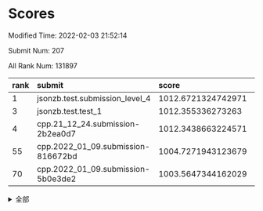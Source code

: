 # Scores

Modified Time: 2022-02-03 21:52:14

Submit Num: 207

All Rank Num: 131897

| rank |               submit               |       score        |       sigma        | pk_num |
| :--- | :--------------------------------- | :----------------- | :----------------- | :----- |
| 1    | jsonzb.test.submission_level_4     | 1012.6721324742971 | 0.778007507707427  | 2550   |
| 3    | jsonzb.test.test_1                 | 1012.355336273263  | 0.806732394141098  | 2546   |
| 4    | cpp.21_12_24.submission-2b2ea0d7   | 1012.3438663224571 | 0.8326860485238269 | 2550   |
| 55   | cpp.2022_01_09.submission-816672bd | 1004.7271943123679 | 0.7175609885661322 | 2543   |
| 70   | cpp.2022_01_09.submission-5b0e3de2 | 1003.5647344162029 | 0.7014054423352867 | 2556   |


<details>
<summary>全部</summary>

| rank |                 submit                 |       score        |       sigma        | pk_num |
| :--- | :------------------------------------- | :----------------- | :----------------- | :----- |
| 1    | jsonzb.test.submission_level_4         | 1012.6721324742971 | 0.778007507707427  | 2550   |
| 2    | gobigger.level_3.submission_level_3_18 | 1012.3800683373433 | 0.8024649160832767 | 2551   |
| 3    | jsonzb.test.test_1                     | 1012.355336273263  | 0.806732394141098  | 2546   |
| 4    | cpp.21_12_24.submission-2b2ea0d7       | 1012.3438663224571 | 0.8326860485238269 | 2550   |
| 5    | gobigger.level_3.submission_level_3_15 | 1011.5554162313678 | 0.7679473162262855 | 2551   |
| 6    | gobigger.level_3.submission_level_3_14 | 1011.4721250703366 | 0.792222964878282  | 2548   |
| 7    | gobigger.level_3.submission_level_3_16 | 1011.3498891048268 | 0.7781737464473066 | 2556   |
| 8    | gobigger.level_3.submission_level_3_48 | 1011.3098286641233 | 0.7770849997684994 | 2547   |
| 9    | gobigger.level_3.submission_level_3_38 | 1011.241897478322  | 0.7410138706108298 | 2549   |
| 10   | gobigger.level_3.submission_level_3_26 | 1011.2307413620646 | 0.7910055020040405 | 2548   |
| 11   | gobigger.level_3.submission_level_3_25 | 1011.2099230372155 | 0.7743975182270791 | 2544   |
| 12   | gobigger.level_3.submission_level_3_34 | 1011.1383456503703 | 0.7842992929623105 | 2553   |
| 13   | gobigger.level_3.submission_level_3_49 | 1011.0391424628483 | 0.7974114751647645 | 2546   |
| 14   | gobigger.level_3.submission_level_3_40 | 1010.8523009491794 | 0.7779565848235535 | 2550   |
| 15   | gobigger.level_3.submission_level_3_35 | 1010.8304206226148 | 0.775756725998894  | 2554   |
| 16   | gobigger.level_3.submission_level_3_13 | 1010.8037489519107 | 0.7712451756956671 | 2544   |
| 17   | gobigger.level_3.submission_level_3_6  | 1010.7123183419247 | 0.7622736376698521 | 2549   |
| 18   | gobigger.level_3.submission_level_3_20 | 1010.5441321011753 | 0.7728374396195598 | 2545   |
| 19   | gobigger.level_3.submission_level_3_9  | 1010.5351752376449 | 0.7842934490602019 | 2550   |
| 20   | gobigger.level_3.submission_level_3_32 | 1010.4841369833157 | 0.7615490255166554 | 2549   |
| 21   | gobigger.level_3.submission_level_3_3  | 1010.3593689972016 | 0.7848403234205165 | 2554   |
| 22   | gobigger.level_3.submission_level_3_37 | 1010.3527903599587 | 0.7519924106128673 | 2550   |
| 23   | gobigger.level_3.submission_level_3_33 | 1010.3496502704435 | 0.7720714946697834 | 2550   |
| 24   | gobigger.level_3.submission_level_3_21 | 1010.3269075871962 | 0.7620033285639645 | 2547   |
| 25   | gobigger.level_3.submission_level_3_44 | 1010.313814119153  | 0.7375103560727126 | 2548   |
| 26   | gobigger.level_3.submission_level_3_36 | 1010.3056830793853 | 0.7581397924920343 | 2547   |
| 27   | gobigger.level_3.submission_level_3_31 | 1010.2801367537771 | 0.7579870214338028 | 2541   |
| 28   | gobigger.level_3.submission_level_3_30 | 1010.2479992139101 | 0.7574026479649044 | 2545   |
| 29   | gobigger.level_3.submission_level_3_0  | 1010.2424502987101 | 0.7747665678305001 | 2548   |
| 30   | gobigger.level_3.submission_level_3_46 | 1010.1938284019848 | 0.7535551119664451 | 2547   |
| 31   | gobigger.level_3.submission_level_3_28 | 1010.0838513551523 | 0.7399274724147258 | 2544   |
| 32   | gobigger.level_3.submission_level_3_8  | 1010.019769676687  | 0.7490501789717713 | 2552   |
| 33   | gobigger.level_3.submission_level_3_4  | 1009.9945386741006 | 0.7628270130374735 | 2551   |
| 34   | gobigger.level_3.submission_level_3_41 | 1009.9719598826504 | 0.7586342850818603 | 2547   |
| 35   | gobigger.level_3.submission_level_3_24 | 1009.8382236804223 | 0.7800554445618959 | 2541   |
| 36   | gobigger.level_3.submission_level_3_19 | 1009.7612924627529 | 0.7518530815989407 | 2551   |
| 37   | gobigger.level_3.submission_level_3_22 | 1009.6932383699192 | 0.7490907493868233 | 2552   |
| 38   | gobigger.level_3.submission_level_3_7  | 1009.5711300795261 | 0.7701855722841521 | 2549   |
| 39   | gobigger.level_3.submission_level_3_2  | 1009.569746729724  | 0.7550423199213777 | 2548   |
| 40   | gobigger.level_3.submission_level_3_10 | 1009.5500826597232 | 0.7525502232699495 | 2549   |
| 41   | gobigger.level_3.submission_level_3_29 | 1009.4451756865568 | 0.7312837413508514 | 2546   |
| 42   | gobigger.level_3.submission_level_3_43 | 1009.415925269959  | 0.7465365936186066 | 2547   |
| 43   | gobigger.level_3.submission_level_3_17 | 1009.3820936955859 | 0.7576978112720547 | 2551   |
| 44   | gobigger.level_3.submission_level_3_42 | 1009.2323182987868 | 0.7431114719172456 | 2552   |
| 45   | gobigger.level_3.submission_level_3_5  | 1009.1682445260567 | 0.7535795386635705 | 2555   |
| 46   | gobigger.level_3.submission_level_3_39 | 1009.1238733004418 | 0.7630163182867813 | 2549   |
| 47   | gobigger.level_3.submission_level_3_1  | 1009.04475700257   | 0.7424536957654768 | 2545   |
| 48   | gobigger.level_3.submission_level_3_23 | 1008.8856511604197 | 0.7485094379327225 | 2557   |
| 49   | gobigger.level_3.submission_level_3_12 | 1008.759790865101  | 0.7603974324710503 | 2549   |
| 50   | gobigger.level_3.submission_level_3_11 | 1008.7318238159078 | 0.7725858269987391 | 2548   |
| 51   | gobigger.level_3.submission_level_3_27 | 1008.5977813815116 | 0.7531667471278134 | 2550   |
| 52   | gobigger.level_3.submission_level_3_47 | 1008.5954166567834 | 0.7554794843018506 | 2547   |
| 53   | gobigger.level_3.submission_level_3_45 | 1007.8642594767535 | 0.7259866006816097 | 2551   |
| 54   | gobigger.level_1.submission_level_1_32 | 1005.1369015588973 | 0.7273348460556247 | 2549   |
| 55   | cpp.2022_01_09.submission-816672bd     | 1004.7271943123679 | 0.7175609885661322 | 2543   |
| 56   | gobigger.level_1.submission_level_1_26 | 1004.4494509076272 | 0.7241179756818517 | 2548   |
| 57   | gobigger.level_1.submission_level_1_21 | 1004.4297696450401 | 0.732851692899981  | 2542   |
| 58   | gobigger.level_1.submission_level_1_18 | 1004.3620700949745 | 0.7251030919048574 | 2547   |
| 59   | gobigger.level_1.submission_level_1_33 | 1004.2171095844848 | 0.714672599086309  | 2546   |
| 60   | gobigger.level_1.submission_level_1_6  | 1004.17152944174   | 0.7210629054144405 | 2549   |
| 61   | gobigger.level_1.submission_level_1_23 | 1004.1644663293376 | 0.7256579299683581 | 2543   |
| 62   | gobigger.level_1.submission_level_1_10 | 1004.0200498586338 | 0.715179662672253  | 2548   |
| 63   | gobigger.level_1.submission_level_1_48 | 1004.012194315417  | 0.7175702741852159 | 2549   |
| 64   | gobigger.level_1.submission_level_1_12 | 1003.7983711547972 | 0.7233458488387242 | 2550   |
| 65   | gobigger.level_1.submission_level_1_45 | 1003.7525636747332 | 0.7189184497615014 | 2547   |
| 66   | gobigger.level_1.submission_level_1_20 | 1003.7397798133832 | 0.7297317154259303 | 2549   |
| 67   | gobigger.level_1.submission_level_1_31 | 1003.6533871212823 | 0.7157142454347764 | 2550   |
| 68   | gobigger.level_1.submission_level_1_49 | 1003.5879758478513 | 0.7374293298059262 | 2551   |
| 69   | gobigger.level_1.submission_level_1_35 | 1003.583232025694  | 0.7228556634839155 | 2549   |
| 70   | cpp.2022_01_09.submission-5b0e3de2     | 1003.5647344162029 | 0.7014054423352867 | 2556   |
| 71   | gobigger.level_1.submission_level_1_4  | 1003.5308921690367 | 0.7184555461122875 | 2550   |
| 72   | gobigger.level_1.submission_level_1_7  | 1003.5185369718432 | 0.7198841813935603 | 2546   |
| 73   | gobigger.level_1.submission_level_1_5  | 1003.502970188825  | 0.719046725409807  | 2550   |
| 74   | gobigger.level_1.submission_level_1_8  | 1003.4951361745045 | 0.7298555903086057 | 2552   |
| 75   | gobigger.level_1.submission_level_1_14 | 1003.3962363958215 | 0.7089637227485872 | 2552   |
| 76   | gobigger.level_1.submission_level_1_43 | 1003.3727511779927 | 0.7226919693979693 | 2547   |
| 77   | gobigger.level_1.submission_level_1_29 | 1003.3146745408485 | 0.7176067352048346 | 2547   |
| 78   | gobigger.level_1.submission_level_1_38 | 1003.2742942733513 | 0.7162906201146703 | 2547   |
| 79   | gobigger.level_1.submission_level_1_15 | 1003.2662281986505 | 0.7306193660915966 | 2545   |
| 80   | gobigger.level_1.submission_level_1_13 | 1003.2563738731765 | 0.7181416658641703 | 2550   |
| 81   | gobigger.level_1.submission_level_1_37 | 1003.2246046447588 | 0.7171691653545239 | 2547   |
| 82   | gobigger.level_1.submission_level_1_24 | 1003.2019024653297 | 0.7246581682614568 | 2548   |
| 83   | gobigger.level_1.submission_level_1_28 | 1003.1790018461853 | 0.7091775555220852 | 2550   |
| 84   | gobigger.level_1.submission_level_1_17 | 1003.1130216911788 | 0.7168582909454081 | 2545   |
| 85   | gobigger.level_1.submission_level_1_11 | 1003.1110091350791 | 0.7087115271937932 | 2544   |
| 86   | gobigger.level_1.submission_level_1_39 | 1003.0402256632162 | 0.7152271143703068 | 2546   |
| 87   | gobigger.level_1.submission_level_1_41 | 1003.0193116320252 | 0.7121141649565966 | 2543   |
| 88   | gobigger.level_1.submission_level_1_25 | 1003.01526488719   | 0.7127937943985267 | 2548   |
| 89   | gobigger.level_1.submission_level_1_42 | 1003.0125714080052 | 0.7215376898032643 | 2547   |
| 90   | gobigger.level_1.submission_level_1_16 | 1002.9902273574153 | 0.7108142999203132 | 2550   |
| 91   | gobigger.level_1.submission_level_1_30 | 1002.9460942560495 | 0.7169501776611826 | 2549   |
| 92   | gobigger.level_1.submission_level_1_47 | 1002.846772236424  | 0.7230347227082424 | 2543   |
| 93   | gobigger.level_1.submission_level_1_40 | 1002.8154239461225 | 0.7244209895006721 | 2547   |
| 94   | gobigger.level_1.submission_level_1_36 | 1002.736296889486  | 0.7146860841460867 | 2551   |
| 95   | gobigger.level_1.submission_level_1_27 | 1002.6940544509179 | 0.7225679053801503 | 2549   |
| 96   | gobigger.level_1.submission_level_1_9  | 1002.6858115156984 | 0.711345410589548  | 2548   |
| 97   | gobigger.level_1.submission_level_1_19 | 1002.6745105711967 | 0.7080072759371686 | 2548   |
| 98   | gobigger.level_1.submission_level_1_22 | 1002.6455299222463 | 0.7300929540109029 | 2546   |
| 99   | gobigger.level_1.submission_level_1_1  | 1002.5623857979031 | 0.7046050448455967 | 2551   |
| 100  | gobigger.level_1.submission_level_1_34 | 1002.44148877027   | 0.7165701592982924 | 2548   |
| 101  | gobigger.level_1.submission_level_1_2  | 1002.3420570263389 | 0.7182297541853307 | 2550   |
| 102  | gobigger.level_1.submission_level_1_46 | 1002.3356764440249 | 0.7259633699448406 | 2544   |
| 103  | gobigger.level_1.submission_level_1_44 | 1002.2048079923783 | 0.7206956216291336 | 2551   |
| 104  | gobigger.level_1.submission_level_1_3  | 1002.2017962193102 | 0.7110524075290817 | 2544   |
| 105  | gobigger.level_1.submission_level_1_0  | 1001.9617577588435 | 0.7128140710655851 | 2549   |
| 106  | gobigger.random.submission_random_7    | 997.6193341570751  | 0.7137389754764811 | 2544   |
| 107  | gobigger.random.submission_random_1    | 997.3198874148794  | 0.706932424911021  | 2548   |
| 108  | gobigger.random.submission_random_37   | 997.2498107033158  | 0.7088803786491036 | 2551   |
| 109  | gobigger.random.submission_random_12   | 997.0099914698487  | 0.7059062816899038 | 2547   |
| 110  | gobigger.random.submission_random_24   | 996.8947881343611  | 0.7214139770909098 | 2544   |
| 111  | gobigger.random.submission_random_6    | 996.7914703918384  | 0.7171514774141471 | 2549   |
| 112  | gobigger.random.submission_random_10   | 996.6052623398032  | 0.71222687981549   | 2552   |
| 113  | gobigger.random.submission_random_25   | 996.5786673915962  | 0.704336408233592  | 2550   |
| 114  | gobigger.random.submission_random_36   | 996.5689489661528  | 0.7088798582375744 | 2549   |
| 115  | gobigger.random.submission_random_27   | 996.4654840380654  | 0.7128264520840233 | 2546   |
| 116  | gobigger.random.submission_random_5    | 996.3859091060365  | 0.7041027549209861 | 2547   |
| 117  | gobigger.random.submission_random_30   | 996.3764505781024  | 0.7053305114537721 | 2548   |
| 118  | gobigger.random.submission_random_18   | 996.3428102540956  | 0.705506996818482  | 2547   |
| 119  | gobigger.random.submission_random_47   | 996.2696067230247  | 0.7222479001226835 | 2550   |
| 120  | gobigger.random.submission_random_41   | 996.2154540484576  | 0.7097059224281858 | 2551   |
| 121  | gobigger.random.submission_random_16   | 996.1805727371824  | 0.7026870413248273 | 2549   |
| 122  | gobigger.random.submission_random_8    | 996.0701720521939  | 0.7130935557336879 | 2553   |
| 123  | gobigger.random.submission_random_3    | 996.0676177335968  | 0.7001723095788076 | 2548   |
| 124  | gobigger.random.submission_random_35   | 995.9870989847194  | 0.7107930534895462 | 2553   |
| 125  | gobigger.random.submission_random_22   | 995.9567333604447  | 0.7096507316639625 | 2550   |
| 126  | gobigger.random.submission_random_14   | 995.9076613339314  | 0.7041617054723374 | 2546   |
| 127  | gobigger.random.submission_random_39   | 995.9002709496001  | 0.7254960515767002 | 2547   |
| 128  | gobigger.random.submission_random_34   | 995.8762515189322  | 0.7088353765845816 | 2553   |
| 129  | gobigger.random.submission_random_19   | 995.865478918826   | 0.7004326405979554 | 2545   |
| 130  | gobigger.random.submission_random_0    | 995.7951492485173  | 0.7216257569468645 | 2545   |
| 131  | gobigger.random.submission_random_20   | 995.6894529549392  | 0.704528236802065  | 2555   |
| 132  | gobigger.random.submission_random_33   | 995.6787427012508  | 0.7073383368231634 | 2555   |
| 133  | gobigger.random.submission_random_32   | 995.6581051591781  | 0.7088315325626051 | 2548   |
| 134  | gobigger.random.submission_random_44   | 995.6211347452005  | 0.7031501019222106 | 2553   |
| 135  | gobigger.random.submission_random_31   | 995.6186730003592  | 0.7030064302114669 | 2553   |
| 136  | gobigger.random.submission_random_28   | 995.5841911019979  | 0.7223364447254499 | 2550   |
| 137  | gobigger.random.submission_random_2    | 995.5634436865281  | 0.7106627780738625 | 2549   |
| 138  | gobigger.random.submission_random_42   | 995.4147756711452  | 0.7272700545074041 | 2549   |
| 139  | gobigger.random.submission_random_38   | 995.2729811206007  | 0.7078237788516136 | 2546   |
| 140  | gobigger.random.submission_random_13   | 995.251366491542   | 0.7175694662232596 | 2547   |
| 141  | gobigger.random.submission_random_40   | 995.2418417500949  | 0.7181429555360482 | 2549   |
| 142  | gobigger.random.submission_random_23   | 995.2061419976334  | 0.7121076923477634 | 2554   |
| 143  | gobigger.random.submission_random_43   | 995.1743467843344  | 0.7063225798570002 | 2553   |
| 144  | gobigger.random.submission_random_17   | 995.1688439869395  | 0.7012143227176796 | 2549   |
| 145  | gobigger.random.submission_random_26   | 995.131200350156   | 0.7081768720239481 | 2549   |
| 146  | gobigger.random.submission_random_15   | 995.1082064485119  | 0.7173356837238332 | 2546   |
| 147  | gobigger.random.submission_random_48   | 995.0845532940058  | 0.7051611144832115 | 2547   |
| 148  | gobigger.random.submission_random_29   | 995.0595168320202  | 0.7079699055225249 | 2552   |
| 149  | gobigger.random.submission_random_49   | 994.9918092893834  | 0.7142658266873949 | 2547   |
| 150  | gobigger.random.submission_random_9    | 994.9334448447369  | 0.701666017811883  | 2551   |
| 151  | gobigger.random.submission_random_4    | 994.9107364688706  | 0.7285669260463862 | 2548   |
| 152  | gobigger.random.submission_random_46   | 994.879913918746   | 0.7267204677681806 | 2548   |
| 153  | gobigger.random.submission_random_11   | 994.8537821521397  | 0.7434791224855585 | 2551   |
| 154  | gobigger.random.submission_random_45   | 994.8376869032835  | 0.7142800755277773 | 2550   |
| 155  | gobigger.random.submission_random_21   | 994.7012151629855  | 0.7278286348265787 | 2541   |
| 156  | gobigger.level_2.submission_level_2_16 | 993.3112657018554  | 0.7274944515772467 | 2549   |
| 157  | gobigger.level_2.submission_level_2_7  | 993.2843439315649  | 0.7300913614018345 | 2551   |
| 158  | gobigger.level_2.submission_level_2_17 | 993.2422909197887  | 0.7305349422727829 | 2551   |
| 159  | gobigger.level_2.submission_level_2_20 | 993.1875639890296  | 0.7347861098484583 | 2547   |
| 160  | gobigger.level_2.submission_level_2_9  | 993.0825790732376  | 0.7222377031205806 | 2550   |
| 161  | gobigger.level_2.submission_level_2_33 | 993.0194740092847  | 0.747770094035566  | 2553   |
| 162  | gobigger.level_2.submission_level_2_1  | 992.9410237272687  | 0.745637312923676  | 2550   |
| 163  | gobigger.level_2.submission_level_2_47 | 992.9212577161845  | 0.7423867321778616 | 2551   |
| 164  | gobigger.level_2.submission_level_2_40 | 992.8220548137132  | 0.7382912667875925 | 2554   |
| 165  | gobigger.level_2.submission_level_2_34 | 992.7696145504397  | 0.7415579012472033 | 2553   |
| 166  | gobigger.level_2.submission_level_2_30 | 992.7394021542393  | 0.7377844497595093 | 2548   |
| 167  | gobigger.level_2.submission_level_2_3  | 992.6517976653894  | 0.7367144724242133 | 2547   |
| 168  | gobigger.level_2.submission_level_2_41 | 992.4266122733579  | 0.7235290205277252 | 2554   |
| 169  | gobigger.level_2.submission_level_2_27 | 992.4058793401125  | 0.7404089541615813 | 2551   |
| 170  | gobigger.level_2.submission_level_2_13 | 992.3591109413705  | 0.7378093773276657 | 2550   |
| 171  | gobigger.level_2.submission_level_2_14 | 992.3438345601302  | 0.7624691746499727 | 2548   |
| 172  | gobigger.level_2.submission_level_2_31 | 992.3212324586826  | 0.74420037043552   | 2550   |
| 173  | gobigger.level_2.submission_level_2_36 | 992.3020668844257  | 0.7308978006651091 | 2550   |
| 174  | gobigger.level_2.submission_level_2_11 | 992.2646964559889  | 0.7385918791038302 | 2545   |
| 175  | gobigger.level_2.submission_level_2_46 | 992.2513441477106  | 0.7434073908859132 | 2550   |
| 176  | gobigger.level_2.submission_level_2_42 | 992.2238854287983  | 0.7330931879311482 | 2554   |
| 177  | gobigger.level_2.submission_level_2_28 | 992.2226226290667  | 0.7260055268700036 | 2551   |
| 178  | gobigger.level_2.submission_level_2_29 | 992.2145839329044  | 0.7222491643900897 | 2550   |
| 179  | gobigger.level_2.submission_level_2_6  | 992.1752265532626  | 0.7507754837033676 | 2550   |
| 180  | gobigger.level_2.submission_level_2_24 | 992.0374511109237  | 0.744129141079571  | 2542   |
| 181  | gobigger.level_2.submission_level_2_19 | 992.0291454681161  | 0.7456123956887353 | 2549   |
| 182  | gobigger.level_2.submission_level_2_0  | 991.9523871693459  | 0.7416234002387678 | 2550   |
| 183  | gobigger.level_2.submission_level_2_49 | 991.7468623477953  | 0.7334158677075184 | 2548   |
| 184  | gobigger.level_2.submission_level_2_18 | 991.629906362535   | 0.7690302558698996 | 2545   |
| 185  | gobigger.level_2.submission_level_2_25 | 991.6286559151167  | 0.7343261932824134 | 2551   |
| 186  | gobigger.level_2.submission_level_2_10 | 991.61107895055    | 0.7425149620143126 | 2548   |
| 187  | gobigger.level_2.submission_level_2_8  | 991.588105620185   | 0.7539364560136715 | 2544   |
| 188  | gobigger.level_2.submission_level_2_44 | 991.5795168923328  | 0.7838360966322739 | 2547   |
| 189  | gobigger.level_2.submission_level_2_48 | 991.5612124972267  | 0.7538209629466838 | 2548   |
| 190  | gobigger.level_2.submission_level_2_37 | 991.5448709462752  | 0.7487713869107354 | 2549   |
| 191  | gobigger.level_2.submission_level_2_12 | 991.5160507805017  | 0.7627866972951242 | 2547   |
| 192  | gobigger.level_2.submission_level_2_39 | 991.5155534563191  | 0.7531788724633779 | 2544   |
| 193  | gobigger.level_2.submission_level_2_2  | 991.5017757421892  | 0.7550573396621475 | 2550   |
| 194  | gobigger.level_2.submission_level_2_5  | 991.4235282655061  | 0.7357571933070072 | 2550   |
| 195  | gobigger.level_2.submission_level_2_35 | 991.4105414071228  | 0.734771719015052  | 2551   |
| 196  | gobigger.level_2.submission_level_2_15 | 991.3464120774993  | 0.7533250845138948 | 2544   |
| 197  | gobigger.level_2.submission_level_2_4  | 991.3230906526397  | 0.7385710751674959 | 2554   |
| 198  | gobigger.level_2.submission_level_2_43 | 991.2150595653789  | 0.7468510999488859 | 2548   |
| 199  | gobigger.level_2.submission_level_2_21 | 991.1435656145729  | 0.7347169011201524 | 2549   |
| 200  | gobigger.level_2.submission_level_2_22 | 991.1013237046508  | 0.7560432702546661 | 2548   |
| 201  | gobigger.level_2.submission_level_2_38 | 991.0226475401995  | 0.7588188616505849 | 2552   |
| 202  | gobigger.level_2.submission_level_2_45 | 990.9925380926926  | 0.7491930989267557 | 2552   |
| 203  | gobigger.level_2.submission_level_2_23 | 990.8385237212921  | 0.7672550003379881 | 2548   |
| 204  | gobigger.level_2.submission_level_2_26 | 990.7505698726718  | 0.7882930078682533 | 2548   |
| 205  | gobigger.level_2.submission_level_2_32 | 990.1743587031341  | 0.7498612321470204 | 2546   |
| 206  | gobigger.none.submission_none_0        | 977.0096611375861  | 1.4304625611242971 | 2553   |
| 207  | gobigger.none.submission_none_1        | 975.1246845281265  | 1.5549937080127318 | 2551   |

</details>